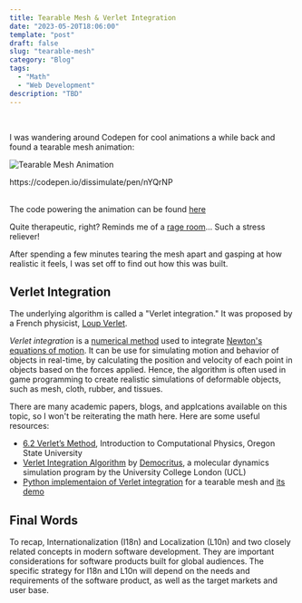 ```yaml
---
title: Tearable Mesh & Verlet Integration
date: "2023-05-20T18:06:00"
template: "post"
draft: false
slug: "tearable-mesh"
category: "Blog"
tags:
  - "Math"
  - "Web Development"
description: "TBD"
---
```


<br>

I was wandering around Codepen for cool animations a while back and found a tearable mesh animation:

![Tearable Mesh Animation](/media/tearable-mesh.gif)
<figcaption>https://codepen.io/dissimulate/pen/nYQrNP</figcaption>
<br>

The code powering the animation can be found [here](https://github.com/dissimulate/Tearable-Cloth/blob/master/Cloth.js)

Quite therapeutic, right? Reminds me of a [rage room](https://en.wikipedia.org/wiki/Rage_room)... Such a stress reliever!

After spending a few minutes tearing the mesh apart and gasping at how realistic it feels, I was set off to find out how this was built.

## Verlet Integration

The underlying algorithm is called a "Verlet integration." It was proposed by a French physicist, [Loup Verlet](https://en.wikipedia.org/wiki/Loup_Verlet).

_Verlet integration_ is a [numerical method](https://en.wikipedia.org/wiki/Numerical_integration) used to integrate [Newton's equations of motion](https://en.wikipedia.org/wiki/Equations_of_motion). It can be use for simulating motion and behavior of objects in real-time, by calculating the position and velocity of each point in objects based on the forces applied. Hence, the algorithm is often used in game programming to create realistic simulations of deformable objects, such as mesh, cloth, rubber, and tissues.

There are many academic papers, blogs, and applcations available on this topic, so I won't be reiterating the math here. Here are some useful resources:

* [6.2 Verlet’s Method](https://sites.science.oregonstate.edu/~giebultt/COURSES/ph265/notes.pdf), Introduction to Computational Physics, Oregon State University
* [Verlet Integration Algorithm](https://www.ucl.ac.uk/~ucfbasc/Theory/verlet.html) by [Democritus](https://www.ucl.ac.uk/~ucfbasc/Basic/Intro.html), a molecular dynamics simulation program by the University College London (UCL)
* [Python implementaion of Verlet integration](https://github.com/austinweis/python-verlet-integration) for a tearable mesh and [its demo](https://www.youtube.com/watch?v=n9XfsSDDhCI)

## Final Words 

To recap, Internationalization (I18n) and Localization (L10n) and two closely related concepts in modern software development. They are important considerations for software products built for global audiences. The specific strategy for I18n and L10n will depend on the needs and requirements of the software product, as well as the target markets and user base. 

<br>
